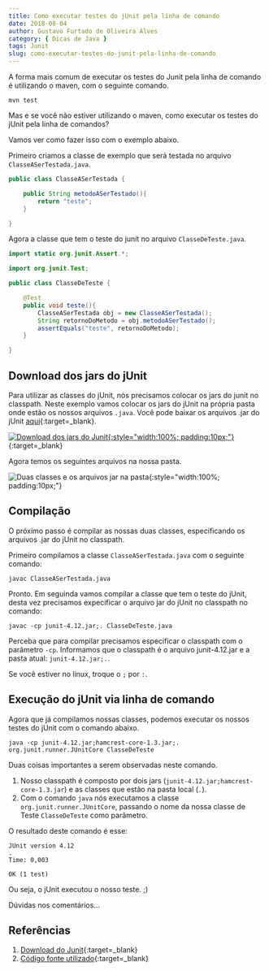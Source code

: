 ```yaml
---
title: Como executar testes do jUnit pela linha de comando
date: 2018-08-04
author: Gustavo Furtado de Oliveira Alves
category: { Dicas de Java }
tags: Junit
slug: como-executar-testes-do-junit-pela-linha-de-comando
---
```


A forma mais comum de executar os testes do Junit pela linha de comando é utilizando o maven, com o seguinte comando.

```
mvn test
```

Mas e se você não estiver utilizando o maven, como executar os testes do jUnit pela linha de comandos?

Vamos ver como fazer isso com o exemplo abaixo.

Primeiro criamos a classe de exemplo que será testada no arquivo `ClasseASerTestada.java`.

```java
public class ClasseASerTestada {

    public String metodoASerTestado(){
        return "teste";
    }

}
```

Agora a classe que tem o teste do junit no arquivo `ClasseDeTeste.java`.

```java
import static org.junit.Assert.*;

import org.junit.Test;

public class ClasseDeTeste {

    @Test
    public void teste(){
        ClasseASerTestada obj = new ClasseASerTestada();
        String retornoDoMetodo = obj.metodoASerTestado();
        assertEquals("teste", retornoDoMetodo);
    }

}
```

## Download dos jars do jUnit

Para utilizar as classes do jUnit, nós precisamos colocar os jars do junit no classpath.
Neste exemplo vamos colocar os jars do jUnit na própria pasta onde estão os nossos arquivos `.java`. Você pode baixar os arquivos .jar do jUnit [aqui](https://github.com/junit-team/junit4/wiki/Download-and-Install){:target=\_blank}.

[![Download dos jars do Junit](/images/como-executar-testes-do-junit-pela-linha-de-comando/junit-download-jars.png){:style="width:100%; padding:10px;"}](https://github.com/junit-team/junit4/wiki/Download-and-Install){:target=\_blank}

Agora temos os seguintes arquivos na nossa pasta.

![Duas classes e os arquivos jar na pasta](/images/como-executar-testes-do-junit-pela-linha-de-comando/classes-e-arquivos-jar.png){:style="width:100%; padding:10px;"}

## Compilação

O próximo passo é compilar as nossas duas classes, especificando os arquivos .jar do jUnit no classpath.

Primeiro compilamos a classe `ClasseASerTestada.java` com o seguinte comando:

```
javac ClasseASerTestada.java
```

Pronto. Em seguinda vamos compilar a classe que tem o teste do jUnit, desta vez precisamos expecificar o arquivo jar do jUnit no classpath no comando:

```
javac -cp junit-4.12.jar;. ClasseDeTeste.java
```

Perceba que para compilar precisamos especificar o classpath com o parâmetro `-cp`.
Informamos que o classpath é o arquivo junit-4.12.jar e a pasta atual: `junit-4.12.jar;.`.

Se você estiver no linux, troque o `;` por `:`.

## Execução do jUnit via linha de comando

Agora que já compilamos nossas classes, podemos executar os nossos testes do jUnit com o comando abaixo.

```
java -cp junit-4.12.jar;hamcrest-core-1.3.jar;. org.junit.runner.JUnitCore ClasseDeTeste
```

Duas coisas importantes a serem observadas neste comando.

1. Nosso classpath é composto por dois jars (`junit-4.12.jar;hamcrest-core-1.3.jar`) e as classes que estão na pasta local (`.`).
2. Com o comando `java` nós executamos a classe `org.junit.runner.JUnitCore`, passando o nome da nossa classe de Teste `ClasseDeTeste` como parâmetro.

O resultado deste comando é esse:

```
JUnit version 4.12
.
Time: 0,003

OK (1 test)
```

Ou seja, o jUnit executou o nosso teste. ;)

Dúvidas nos comentários...

## Referências

1. [Download do Junit](https://github.com/junit-team/junit4/wiki/Download-and-Install){:target=\_blank}
2. [Código fonte utilizado](https://github.com/gustavofoa/dicasdejava.com.br/tree/master/content/examples/junit-linha-de-comando/){:target=\_blank}